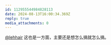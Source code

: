 ```yaml
---
id: 112955544984828113
date: 2024-08-13T16:00:34.369Z
reply: true
media_attachments: 0
---
```


[@lehhair](https://misskey.lehhair.net/@lehhair) 这也是一方面，主要还是想怎么搞就怎么搞。

